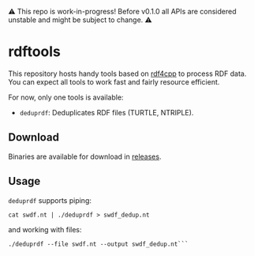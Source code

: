 ⚠️ This repo is work-in-progress! Before v0.1.0 all APIs are considered unstable and might be subject to change. ⚠️

# rdftools

This repository hosts handy tools based on [rdf4cpp](https://github.com/rdf4cpp/rdf4cpp) to process RDF data. You can
expect all tools to work fast and fairly resource efficient.

For now, only one tools is available:

- `deduprdf`: Deduplicates RDF files (TURTLE, NTRIPLE).

## Download

Binaries are available for download in [releases](https://github.com/rdf4cpp/rdftools/releases/latest).

## Usage

`deduprdf` supports piping:

```shell script
cat swdf.nt | ./deduprdf > swdf_dedup.nt
```

and working with files:

```shell
./deduprdf --file swdf.nt --output swdf_dedup.nt```
```